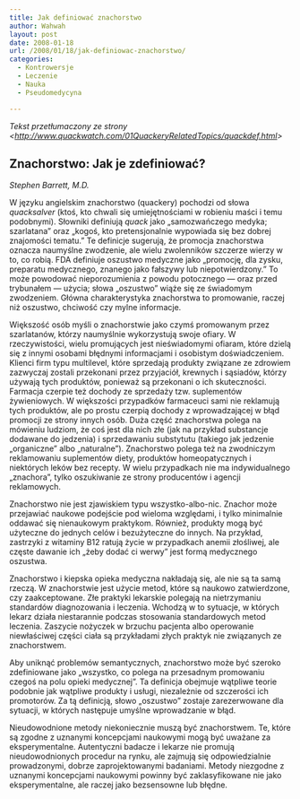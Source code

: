 ```yaml
---
title: Jak definiować znachorstwo
author: Wahwah
layout: post
date: 2008-01-18
url: /2008/01/18/jak-definiowac-znachorstwo/
categories:
  - Kontrowersje
  - Leczenie
  - Nauka
  - Pseudomedycyna

---
```

_Tekst przetłumaczony ze strony &lt;http://www.quackwatch.com/01QuackeryRelatedTopics/quackdef.html&gt;_

##  Znachorstwo: Jak je zdefiniować?

_Stephen Barrett, M.D._

W języku angielskim znachorstwo (quackery) pochodzi od słowa _quacksalver_
(ktoś, kto chwali się umiejętnościami w robieniu maści i temu podobnymi).
Słowniki definiują _quack_ jako „samozwańczego medyka; szarlatana” oraz „kogoś,
kto pretensjonalnie wypowiada się bez dobrej znajomości tematu.” Te definicje
sugerują, że promocja znachorstwa oznacza naumyślne zwodzenie, ale wielu
zwolenników szczerze wierzy w to, co robią. FDA definiuje oszustwo medyczne jako
„promocję, dla zysku, preparatu medycznego, znanego jako fałszywy lub
niepotwierdzony.” To może powodować nieporozumienia z powodu potocznego &#8212;
oraz przed trybunałem &#8212; użycia; słowa „oszustwo” wiąże się ze świadomym
zwodzeniem. Główna charakterystyka znachorstwa to promowanie, raczej niż
oszustwo, chciwość czy mylne informacje.

<!--more-->

Większość osób myśli o znachorstwie jako czymś promowanym przez szarlatanów,
którzy naumyślnie wykorzystują swoje ofiary. W rzeczywistości, wielu promujących
jest nieświadomymi ofiaram, które dzielą się z innymi osobami błędnymi
informacjami i osobistym doświadczeniem. Klienci firm typu multilevel, które
sprzedają produkty związane ze zdrowiem zazwyczaj zostali przekonani przez
przyjaciół, krewnych i sąsiadów, którzy używają tych produktów, ponieważ są
przekonani o ich skuteczności. Farmacja czerpie też dochody ze sprzedaży tzw.
suplementów żywieniowych. W większości przypadków farmaceuci sami nie reklamują
tych produktów, ale po prostu czerpią dochody z wprowadzającej w błąd promocji
ze strony innych osób. Duża część znachorstwa polega na mówieniu ludziom, że coś
jest dla nich złe (jak na przykład substancje dodawane do jedzenia) i
sprzedawaniu substytutu (takiego jak jedzenie „organiczne” albo „naturalne”).
Znachorstwo polega też na zwodniczym reklamowaniu suplementów diety, produktów
homeopatycznych i niektórych leków bez recepty. W wielu przypadkach nie ma
indywidualnego „znachora”, tylko oszukiwanie ze strony producentów i agencji
reklamowych.

Znachorstwo nie jest zjawiskiem typu wszystko-albo-nic. Znachor może przejawiać
naukowe podejście pod wieloma względami, i tylko minimalnie oddawać się
nienaukowym praktykom. Również, produkty mogą być użyteczne do jednych celów i
bezużyteczne do innych. Na przykład, zastrzyki z witaminy B12 ratują życie w
przypadkach anemii złośliwej, ale częste dawanie ich „żeby dodać ci werwy” jest
formą medycznego oszustwa.

Znachorstwo i kiepska opieka medyczna nakładają się, ale nie są ta samą rzeczą.
W znachorstwie jest użycie metod, które są naukowo zatwierdzone, czy
zaakceptowane. Złe praktyki lekarskie polegają na nietrzymaniu standardów
diagnozowania i leczenia. Wchodzą w to sytuacje, w których lekarz działa
niestarannie podczas stosowania standardowych metod leczenia. Zaszycie nożyczek
w brzuchu pacjenta albo operowanie niewłaściwej części ciała są przykładami
złych praktyk nie związanych ze znachorstwem.

Aby uniknąć problemów semantycznych, znachorstwo może być szeroko zdefiniowane
jako „wszystko, co polega na przesadnym promowaniu czegoś na polu opieki
medycznej”. Ta definicja obejmuje wątpliwe teorie podobnie jak wątpliwe produkty
i usługi, niezależnie od szczerości ich promotorów. Za tą definicją, słowo
„oszustwo” zostaje zarezerwowane dla sytuacji, w których następuje umyślne
wprowadzanie w błąd.

Nieudowodnione metody niekoniecznie muszą być znachorstwem. Te, które są zgodne
z uznanymi koncepcjami naukowymi mogą być uważane za eksperymentalne.
Autentyczni badacze i lekarze nie promują nieudowodnionych procedur na rynku,
ale zajmują się odpowiedzialnie prowadzonymi, dobrze zaprojektowanymi badaniami.
Metody niezgodne z uznanymi koncepcjami naukowymi powinny być zaklasyfikowane
nie jako eksperymentalne, ale raczej jako bezsensowne lub błędne.
